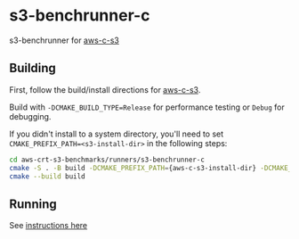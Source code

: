 # s3-benchrunner-c

s3-benchrunner for [aws-c-s3](https://github.com/awslabs/aws-c-s3)

## Building

First, follow the build/install directions for [aws-c-s3](https://github.com/awslabs/aws-c-s3#building).

Build with `-DCMAKE_BUILD_TYPE=Release` for performance testing or `Debug` for debugging.

If you didn't install to a system directory, you'll need to set
`CMAKE_PREFIX_PATH=<s3-install-dir>` in the following steps:

```sh
cd aws-crt-s3-benchmarks/runners/s3-benchrunner-c
cmake -S . -B build -DCMAKE_PREFIX_PATH={aws-c-s3-install-dir} -DCMAKE_BUILD_TYPE={Release,RelWithDebInfo,Debug}
cmake --build build
```

## Running

See [instructions here](../README.md)
